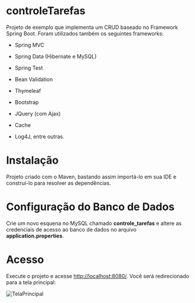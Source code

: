# controleTarefas

Projeto de exemplo que implementa um CRUD baseado no Framework Spring Boot. Foram utilizados também os seguintes frameworks:

- Spring MVC

- Spring Data (Hibernate e MySQL)

- Spring Test

- Bean Validation

- Thymeleaf 

- Bootstrap

- JQuery (com Ajax)

- Cache 

- Log4J,  entre outras.

# Instalação

Projeto criado com o Maven, bastando assim importá-lo em sua IDE e construí-lo para resolver as dependências.

# Configuração do Banco de Dados

Crie um novo esquena no MySQL chamado **controle_tarefas** e altere as credenciais de acesso ao banco de dados no arquivo **application.properties**.

# Acesso

Execute o projeto e acesse [http://localhost:8080/](http://localhost:8080/). Você será redirecionado para a tela principal:

![TelaPrincipal](https://github.com/brunoleonardo/controleTarefas/TelaPrincipal.png)

 

